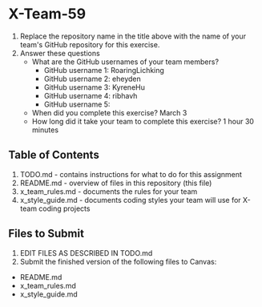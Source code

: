 # X-Team-59

1. Replace the repository name in the title above with the name of your team's GitHub repository for this exercise.
2. Answer these questions
   * What are the GitHub usernames of your team members?
       * GitHub username 1: RoaringLichking
       * GitHub username 2: eheyden
       * GitHub username 3: KyreneHu
       * GitHub username 4: ribhavh
       * GitHub username 5:
   * When did you complete this exercise? March 3
   * How long did it take your team to complete this exercise? 1 hour 30 minutes

## Table of Contents

1. TODO.md - contains instructions for what to do for this assignment
2. README.md - overview of files in this repository (this file)
3. x_team_rules.md - documents the rules for your team
4. x_style_guide.md - documents coding styles your team will use for X-team coding projects

## Files to Submit

1. EDIT FILES AS DESCRIBED IN TODO.md
2. Submit the finished version of the following files to Canvas:

* README.md
* x_team_rules.md
* x_style_guide.md
